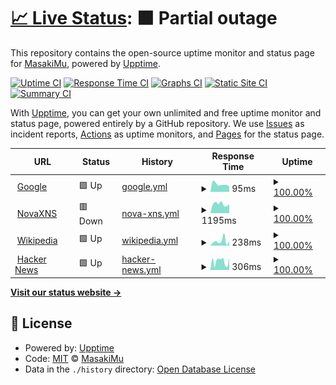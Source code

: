 # [📈 Live Status](https://MasakiMu319.github.io/Upptime): <!--live status--> **🟧 Partial outage**

This repository contains the open-source uptime monitor and status page for [MasakiMu](https://MasakiMu319.github.io/Upptime), powered by [Upptime](https://github.com/upptime/upptime).

[![Uptime CI](https://github.com/MasakiMu319/Upptime/workflows/Uptime%20CI/badge.svg)](https://github.com/MasakiMu319/Upptime/actions?query=workflow%3A%22Uptime+CI%22)
[![Response Time CI](https://github.com/MasakiMu319/Upptime/workflows/Response%20Time%20CI/badge.svg)](https://github.com/MasakiMu319/Upptime/actions?query=workflow%3A%22Response+Time+CI%22)
[![Graphs CI](https://github.com/MasakiMu319/Upptime/workflows/Graphs%20CI/badge.svg)](https://github.com/MasakiMu319/Upptime/actions?query=workflow%3A%22Graphs+CI%22)
[![Static Site CI](https://github.com/MasakiMu319/Upptime/workflows/Static%20Site%20CI/badge.svg)](https://github.com/MasakiMu319/Upptime/actions?query=workflow%3A%22Static+Site+CI%22)
[![Summary CI](https://github.com/MasakiMu319/Upptime/workflows/Summary%20CI/badge.svg)](https://github.com/MasakiMu319/Upptime/actions?query=workflow%3A%22Summary+CI%22)

With [Upptime](https://upptime.js.org), you can get your own unlimited and free uptime monitor and status page, powered entirely by a GitHub repository. We use [Issues](https://github.com/MasakiMu319/Upptime/issues) as incident reports, [Actions](https://github.com/MasakiMu319/Upptime/actions) as uptime monitors, and [Pages](https://MasakiMu319.github.io/Upptime) for the status page.

<!--start: status pages-->
<!-- This summary is generated by Upptime (https://github.com/upptime/upptime) -->
<!-- Do not edit this manually, your changes will be overwritten -->
<!-- prettier-ignore -->
| URL | Status | History | Response Time | Uptime |
| --- | ------ | ------- | ------------- | ------ |
| <img alt="" src="https://icons.duckduckgo.com/ip3/www.google.com.ico" height="13"> [Google](https://www.google.com) | 🟩 Up | [google.yml](https://github.com/MasakiMu319/Upptime/commits/HEAD/history/google.yml) | <details><summary><img alt="Response time graph" src="./graphs/google/response-time-week.png" height="20"> 95ms</summary><br><a href="https://MasakiMu319.github.io/Upptime/history/google"><img alt="Response time 89" src="https://img.shields.io/endpoint?url=https%3A%2F%2Fraw.githubusercontent.com%2FMasakiMu319%2FUpptime%2FHEAD%2Fapi%2Fgoogle%2Fresponse-time.json"></a><br><a href="https://MasakiMu319.github.io/Upptime/history/google"><img alt="24-hour response time 65" src="https://img.shields.io/endpoint?url=https%3A%2F%2Fraw.githubusercontent.com%2FMasakiMu319%2FUpptime%2FHEAD%2Fapi%2Fgoogle%2Fresponse-time-day.json"></a><br><a href="https://MasakiMu319.github.io/Upptime/history/google"><img alt="7-day response time 95" src="https://img.shields.io/endpoint?url=https%3A%2F%2Fraw.githubusercontent.com%2FMasakiMu319%2FUpptime%2FHEAD%2Fapi%2Fgoogle%2Fresponse-time-week.json"></a><br><a href="https://MasakiMu319.github.io/Upptime/history/google"><img alt="30-day response time 89" src="https://img.shields.io/endpoint?url=https%3A%2F%2Fraw.githubusercontent.com%2FMasakiMu319%2FUpptime%2FHEAD%2Fapi%2Fgoogle%2Fresponse-time-month.json"></a><br><a href="https://MasakiMu319.github.io/Upptime/history/google"><img alt="1-year response time 89" src="https://img.shields.io/endpoint?url=https%3A%2F%2Fraw.githubusercontent.com%2FMasakiMu319%2FUpptime%2FHEAD%2Fapi%2Fgoogle%2Fresponse-time-year.json"></a></details> | <details><summary><a href="https://MasakiMu319.github.io/Upptime/history/google">100.00%</a></summary><a href="https://MasakiMu319.github.io/Upptime/history/google"><img alt="All-time uptime 100.00%" src="https://img.shields.io/endpoint?url=https%3A%2F%2Fraw.githubusercontent.com%2FMasakiMu319%2FUpptime%2FHEAD%2Fapi%2Fgoogle%2Fuptime.json"></a><br><a href="https://MasakiMu319.github.io/Upptime/history/google"><img alt="24-hour uptime 100.00%" src="https://img.shields.io/endpoint?url=https%3A%2F%2Fraw.githubusercontent.com%2FMasakiMu319%2FUpptime%2FHEAD%2Fapi%2Fgoogle%2Fuptime-day.json"></a><br><a href="https://MasakiMu319.github.io/Upptime/history/google"><img alt="7-day uptime 100.00%" src="https://img.shields.io/endpoint?url=https%3A%2F%2Fraw.githubusercontent.com%2FMasakiMu319%2FUpptime%2FHEAD%2Fapi%2Fgoogle%2Fuptime-week.json"></a><br><a href="https://MasakiMu319.github.io/Upptime/history/google"><img alt="30-day uptime 100.00%" src="https://img.shields.io/endpoint?url=https%3A%2F%2Fraw.githubusercontent.com%2FMasakiMu319%2FUpptime%2FHEAD%2Fapi%2Fgoogle%2Fuptime-month.json"></a><br><a href="https://MasakiMu319.github.io/Upptime/history/google"><img alt="1-year uptime 100.00%" src="https://img.shields.io/endpoint?url=https%3A%2F%2Fraw.githubusercontent.com%2FMasakiMu319%2FUpptime%2FHEAD%2Fapi%2Fgoogle%2Fuptime-year.json"></a></details>
| <img alt="" src="https://icons.duckduckgo.com/ip3/hk1.pro.xns.one.ico" height="13"> [NovaXNS](https://hk1.pro.xns.one) | 🟥 Down | [nova-xns.yml](https://github.com/MasakiMu319/Upptime/commits/HEAD/history/nova-xns.yml) | <details><summary><img alt="Response time graph" src="./graphs/nova-xns/response-time-week.png" height="20"> 1195ms</summary><br><a href="https://MasakiMu319.github.io/Upptime/history/nova-xns"><img alt="Response time 1169" src="https://img.shields.io/endpoint?url=https%3A%2F%2Fraw.githubusercontent.com%2FMasakiMu319%2FUpptime%2FHEAD%2Fapi%2Fnova-xns%2Fresponse-time.json"></a><br><a href="https://MasakiMu319.github.io/Upptime/history/nova-xns"><img alt="24-hour response time 2277" src="https://img.shields.io/endpoint?url=https%3A%2F%2Fraw.githubusercontent.com%2FMasakiMu319%2FUpptime%2FHEAD%2Fapi%2Fnova-xns%2Fresponse-time-day.json"></a><br><a href="https://MasakiMu319.github.io/Upptime/history/nova-xns"><img alt="7-day response time 1195" src="https://img.shields.io/endpoint?url=https%3A%2F%2Fraw.githubusercontent.com%2FMasakiMu319%2FUpptime%2FHEAD%2Fapi%2Fnova-xns%2Fresponse-time-week.json"></a><br><a href="https://MasakiMu319.github.io/Upptime/history/nova-xns"><img alt="30-day response time 1169" src="https://img.shields.io/endpoint?url=https%3A%2F%2Fraw.githubusercontent.com%2FMasakiMu319%2FUpptime%2FHEAD%2Fapi%2Fnova-xns%2Fresponse-time-month.json"></a><br><a href="https://MasakiMu319.github.io/Upptime/history/nova-xns"><img alt="1-year response time 1169" src="https://img.shields.io/endpoint?url=https%3A%2F%2Fraw.githubusercontent.com%2FMasakiMu319%2FUpptime%2FHEAD%2Fapi%2Fnova-xns%2Fresponse-time-year.json"></a></details> | <details><summary><a href="https://MasakiMu319.github.io/Upptime/history/nova-xns">100.00%</a></summary><a href="https://MasakiMu319.github.io/Upptime/history/nova-xns"><img alt="All-time uptime 100.00%" src="https://img.shields.io/endpoint?url=https%3A%2F%2Fraw.githubusercontent.com%2FMasakiMu319%2FUpptime%2FHEAD%2Fapi%2Fnova-xns%2Fuptime.json"></a><br><a href="https://MasakiMu319.github.io/Upptime/history/nova-xns"><img alt="24-hour uptime 100.00%" src="https://img.shields.io/endpoint?url=https%3A%2F%2Fraw.githubusercontent.com%2FMasakiMu319%2FUpptime%2FHEAD%2Fapi%2Fnova-xns%2Fuptime-day.json"></a><br><a href="https://MasakiMu319.github.io/Upptime/history/nova-xns"><img alt="7-day uptime 100.00%" src="https://img.shields.io/endpoint?url=https%3A%2F%2Fraw.githubusercontent.com%2FMasakiMu319%2FUpptime%2FHEAD%2Fapi%2Fnova-xns%2Fuptime-week.json"></a><br><a href="https://MasakiMu319.github.io/Upptime/history/nova-xns"><img alt="30-day uptime 100.00%" src="https://img.shields.io/endpoint?url=https%3A%2F%2Fraw.githubusercontent.com%2FMasakiMu319%2FUpptime%2FHEAD%2Fapi%2Fnova-xns%2Fuptime-month.json"></a><br><a href="https://MasakiMu319.github.io/Upptime/history/nova-xns"><img alt="1-year uptime 100.00%" src="https://img.shields.io/endpoint?url=https%3A%2F%2Fraw.githubusercontent.com%2FMasakiMu319%2FUpptime%2FHEAD%2Fapi%2Fnova-xns%2Fuptime-year.json"></a></details>
| <img alt="" src="https://icons.duckduckgo.com/ip3/en.wikipedia.org.ico" height="13"> [Wikipedia](https://en.wikipedia.org) | 🟩 Up | [wikipedia.yml](https://github.com/MasakiMu319/Upptime/commits/HEAD/history/wikipedia.yml) | <details><summary><img alt="Response time graph" src="./graphs/wikipedia/response-time-week.png" height="20"> 238ms</summary><br><a href="https://MasakiMu319.github.io/Upptime/history/wikipedia"><img alt="Response time 196" src="https://img.shields.io/endpoint?url=https%3A%2F%2Fraw.githubusercontent.com%2FMasakiMu319%2FUpptime%2FHEAD%2Fapi%2Fwikipedia%2Fresponse-time.json"></a><br><a href="https://MasakiMu319.github.io/Upptime/history/wikipedia"><img alt="24-hour response time 205" src="https://img.shields.io/endpoint?url=https%3A%2F%2Fraw.githubusercontent.com%2FMasakiMu319%2FUpptime%2FHEAD%2Fapi%2Fwikipedia%2Fresponse-time-day.json"></a><br><a href="https://MasakiMu319.github.io/Upptime/history/wikipedia"><img alt="7-day response time 238" src="https://img.shields.io/endpoint?url=https%3A%2F%2Fraw.githubusercontent.com%2FMasakiMu319%2FUpptime%2FHEAD%2Fapi%2Fwikipedia%2Fresponse-time-week.json"></a><br><a href="https://MasakiMu319.github.io/Upptime/history/wikipedia"><img alt="30-day response time 196" src="https://img.shields.io/endpoint?url=https%3A%2F%2Fraw.githubusercontent.com%2FMasakiMu319%2FUpptime%2FHEAD%2Fapi%2Fwikipedia%2Fresponse-time-month.json"></a><br><a href="https://MasakiMu319.github.io/Upptime/history/wikipedia"><img alt="1-year response time 196" src="https://img.shields.io/endpoint?url=https%3A%2F%2Fraw.githubusercontent.com%2FMasakiMu319%2FUpptime%2FHEAD%2Fapi%2Fwikipedia%2Fresponse-time-year.json"></a></details> | <details><summary><a href="https://MasakiMu319.github.io/Upptime/history/wikipedia">100.00%</a></summary><a href="https://MasakiMu319.github.io/Upptime/history/wikipedia"><img alt="All-time uptime 100.00%" src="https://img.shields.io/endpoint?url=https%3A%2F%2Fraw.githubusercontent.com%2FMasakiMu319%2FUpptime%2FHEAD%2Fapi%2Fwikipedia%2Fuptime.json"></a><br><a href="https://MasakiMu319.github.io/Upptime/history/wikipedia"><img alt="24-hour uptime 100.00%" src="https://img.shields.io/endpoint?url=https%3A%2F%2Fraw.githubusercontent.com%2FMasakiMu319%2FUpptime%2FHEAD%2Fapi%2Fwikipedia%2Fuptime-day.json"></a><br><a href="https://MasakiMu319.github.io/Upptime/history/wikipedia"><img alt="7-day uptime 100.00%" src="https://img.shields.io/endpoint?url=https%3A%2F%2Fraw.githubusercontent.com%2FMasakiMu319%2FUpptime%2FHEAD%2Fapi%2Fwikipedia%2Fuptime-week.json"></a><br><a href="https://MasakiMu319.github.io/Upptime/history/wikipedia"><img alt="30-day uptime 100.00%" src="https://img.shields.io/endpoint?url=https%3A%2F%2Fraw.githubusercontent.com%2FMasakiMu319%2FUpptime%2FHEAD%2Fapi%2Fwikipedia%2Fuptime-month.json"></a><br><a href="https://MasakiMu319.github.io/Upptime/history/wikipedia"><img alt="1-year uptime 100.00%" src="https://img.shields.io/endpoint?url=https%3A%2F%2Fraw.githubusercontent.com%2FMasakiMu319%2FUpptime%2FHEAD%2Fapi%2Fwikipedia%2Fuptime-year.json"></a></details>
| <img alt="" src="https://icons.duckduckgo.com/ip3/news.ycombinator.com.ico" height="13"> [Hacker News](https://news.ycombinator.com) | 🟩 Up | [hacker-news.yml](https://github.com/MasakiMu319/Upptime/commits/HEAD/history/hacker-news.yml) | <details><summary><img alt="Response time graph" src="./graphs/hacker-news/response-time-week.png" height="20"> 306ms</summary><br><a href="https://MasakiMu319.github.io/Upptime/history/hacker-news"><img alt="Response time 919" src="https://img.shields.io/endpoint?url=https%3A%2F%2Fraw.githubusercontent.com%2FMasakiMu319%2FUpptime%2FHEAD%2Fapi%2Fhacker-news%2Fresponse-time.json"></a><br><a href="https://MasakiMu319.github.io/Upptime/history/hacker-news"><img alt="24-hour response time 432" src="https://img.shields.io/endpoint?url=https%3A%2F%2Fraw.githubusercontent.com%2FMasakiMu319%2FUpptime%2FHEAD%2Fapi%2Fhacker-news%2Fresponse-time-day.json"></a><br><a href="https://MasakiMu319.github.io/Upptime/history/hacker-news"><img alt="7-day response time 306" src="https://img.shields.io/endpoint?url=https%3A%2F%2Fraw.githubusercontent.com%2FMasakiMu319%2FUpptime%2FHEAD%2Fapi%2Fhacker-news%2Fresponse-time-week.json"></a><br><a href="https://MasakiMu319.github.io/Upptime/history/hacker-news"><img alt="30-day response time 919" src="https://img.shields.io/endpoint?url=https%3A%2F%2Fraw.githubusercontent.com%2FMasakiMu319%2FUpptime%2FHEAD%2Fapi%2Fhacker-news%2Fresponse-time-month.json"></a><br><a href="https://MasakiMu319.github.io/Upptime/history/hacker-news"><img alt="1-year response time 919" src="https://img.shields.io/endpoint?url=https%3A%2F%2Fraw.githubusercontent.com%2FMasakiMu319%2FUpptime%2FHEAD%2Fapi%2Fhacker-news%2Fresponse-time-year.json"></a></details> | <details><summary><a href="https://MasakiMu319.github.io/Upptime/history/hacker-news">100.00%</a></summary><a href="https://MasakiMu319.github.io/Upptime/history/hacker-news"><img alt="All-time uptime 99.99%" src="https://img.shields.io/endpoint?url=https%3A%2F%2Fraw.githubusercontent.com%2FMasakiMu319%2FUpptime%2FHEAD%2Fapi%2Fhacker-news%2Fuptime.json"></a><br><a href="https://MasakiMu319.github.io/Upptime/history/hacker-news"><img alt="24-hour uptime 100.00%" src="https://img.shields.io/endpoint?url=https%3A%2F%2Fraw.githubusercontent.com%2FMasakiMu319%2FUpptime%2FHEAD%2Fapi%2Fhacker-news%2Fuptime-day.json"></a><br><a href="https://MasakiMu319.github.io/Upptime/history/hacker-news"><img alt="7-day uptime 100.00%" src="https://img.shields.io/endpoint?url=https%3A%2F%2Fraw.githubusercontent.com%2FMasakiMu319%2FUpptime%2FHEAD%2Fapi%2Fhacker-news%2Fuptime-week.json"></a><br><a href="https://MasakiMu319.github.io/Upptime/history/hacker-news"><img alt="30-day uptime 99.41%" src="https://img.shields.io/endpoint?url=https%3A%2F%2Fraw.githubusercontent.com%2FMasakiMu319%2FUpptime%2FHEAD%2Fapi%2Fhacker-news%2Fuptime-month.json"></a><br><a href="https://MasakiMu319.github.io/Upptime/history/hacker-news"><img alt="1-year uptime 99.95%" src="https://img.shields.io/endpoint?url=https%3A%2F%2Fraw.githubusercontent.com%2FMasakiMu319%2FUpptime%2FHEAD%2Fapi%2Fhacker-news%2Fuptime-year.json"></a></details>

<!--end: status pages-->

[**Visit our status website →**](https://MasakiMu319.github.io/Upptime)

## 📄 License

- Powered by: [Upptime](https://github.com/upptime/upptime)
- Code: [MIT](./LICENSE) © [MasakiMu](https://MasakiMu319.github.io/Upptime)
- Data in the `./history` directory: [Open Database License](https://opendatacommons.org/licenses/odbl/1-0/)
